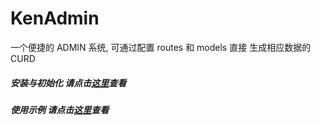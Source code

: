 # KenAdmin
一个便捷的 ADMIN 系统, 可通过配置 routes 和 models 直接 生成相应数据的 CURD

##### 安装与初始化 请点击[这里](https://github.com/nonenull/KenAdmin/blob/master/documents/%E7%8E%AF%E5%A2%83%E5%AE%89%E8%A3%85%E4%B8%8E%E5%88%9D%E5%A7%8B%E5%8C%96.md)查看

##### 使用示例 请点击[这里](https://github.com/nonenull/KenAdmin/blob/master/documents/%E7%A4%BA%E4%BE%8B.md)查看
